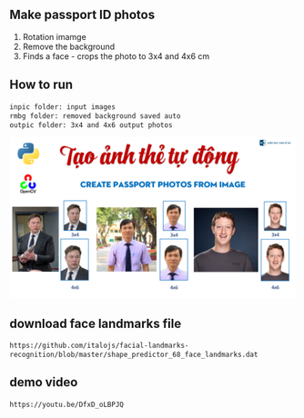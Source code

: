 ## Make passport ID photos
1. Rotation imamge
2. Remove the background
3. Finds a face - crops the photo to 3x4 and 4x6 cm
## How to run
    inpic folder: input images
    rmbg folder: removed background saved auto
    outpic folder: 3x4 and 4x6 output photos
![Screenshot](passport.png)
## download face landmarks file
    https://github.com/italojs/facial-landmarks-recognition/blob/master/shape_predictor_68_face_landmarks.dat
## demo video
    https://youtu.be/DfxD_oLBPJQ
